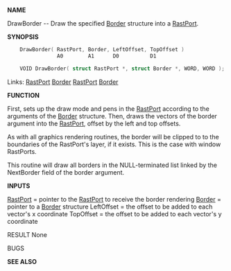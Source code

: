
**NAME**

DrawBorder -- Draw the specified [Border](_00D4.md) structure into a [RastPort](_00AF.md).

**SYNOPSIS**

```c
    DrawBorder( RastPort, Border, LeftOffset, TopOffset )
                A0        A1      D0          D1

    VOID DrawBorder( struct RastPort *, struct Border *, WORD, WORD );

```
Links: [RastPort](_00AF.md) [Border](_00D4.md) [RastPort](_00AF.md) [Border](_00D4.md) 

**FUNCTION**

First, sets up the draw mode and pens in the [RastPort](_00AF.md) according to the
arguments of the [Border](_00D4.md) structure.  Then, draws the vectors of
the border argument into the [RastPort](_00AF.md), offset by the left and top
offsets.

As with all graphics rendering routines, the border will be clipped to
to the boundaries of the RastPort's layer, if it exists.  This is
the case with window RastPorts.

This routine will draw all borders in the NULL-terminated list linked
by the NextBorder field of the border argument.

**INPUTS**

[RastPort](_00AF.md) = pointer to the [RastPort](_00AF.md) to receive the border rendering
[Border](_00D4.md) = pointer to a [Border](_00D4.md) structure
LeftOffset = the offset to be added to each vector's x coordinate
TopOffset = the offset to be added to each vector's y coordinate

RESULT
None

BUGS

**SEE ALSO**

